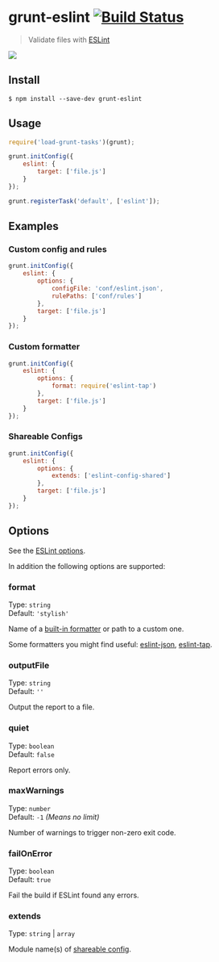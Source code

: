 # grunt-eslint [![Build Status](https://travis-ci.org/sindresorhus/grunt-eslint.svg?branch=master)](https://travis-ci.org/sindresorhus/grunt-eslint)

> Validate files with [ESLint](https://eslint.org)

![](screenshot.png)


## Install

```
$ npm install --save-dev grunt-eslint
```


## Usage

```js
require('load-grunt-tasks')(grunt);

grunt.initConfig({
	eslint: {
		target: ['file.js']
	}
});

grunt.registerTask('default', ['eslint']);
```


## Examples

### Custom config and rules

```js
grunt.initConfig({
	eslint: {
		options: {
			configFile: 'conf/eslint.json',
			rulePaths: ['conf/rules']
		},
		target: ['file.js']
	}
});
```

### Custom formatter

```js
grunt.initConfig({
	eslint: {
		options: {
			format: require('eslint-tap')
		},
		target: ['file.js']
	}
});
```

### Shareable Configs

```js
grunt.initConfig({
	eslint: {
		options: {
			extends: ['eslint-config-shared']
		},
		target: ['file.js']
	}
});
```

## Options

See the [ESLint options](https://eslint.org/docs/developer-guide/nodejs-api#cliengine).

In addition the following options are supported:

### format

Type: `string`<br>
Default: `'stylish'`

Name of a [built-in formatter](https://github.com/nzakas/eslint/tree/master/lib/formatters) or path to a custom one.

Some formatters you might find useful: [eslint-json](https://github.com/sindresorhus/eslint-json), [eslint-tap](https://github.com/sindresorhus/eslint-tap).

### outputFile

Type: `string`<br>
Default: `''`

Output the report to a file.

### quiet

Type: `boolean`<br>
Default: `false`

Report errors only.

### maxWarnings

Type: `number`<br>
Default: `-1` *(Means no limit)*

Number of warnings to trigger non-zero exit code.

### failOnError

Type: `boolean`<br>
Default: `true`

Fail the build if ESLint found any errors.

### extends

Type: `string` | `array`<br>

Module name(s) of [shareable config](https://eslint.org/docs/developer-guide/shareable-configs).
